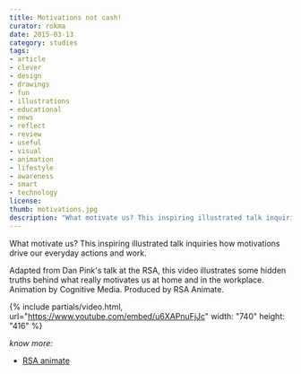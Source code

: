 ```yaml
---
title: Motivations not cash!
curator: rokma
date: 2015-03-13
category: studies
tags:
- article
- clever
- design
- drawings
- fun
- illustrations
- educational
- news
- reflect
- review
- useful
- visual
- animation
- lifestyle
- awareness
- smart
- technology
license:
thumb: motivations.jpg
description: "What motivate us? This inspiring illustrated talk inquiries how motivations drive our everyday actions and work. Adapted from Dan Pink's talk at the RSA, this video illustrates some hidden truths behind what really motivates us at home and in the workplace. Animation by Cognitive Media. Produced by RSA Animate."
---
```


What motivate us? This inspiring illustrated talk inquiries how motivations drive our everyday actions and work.

Adapted from Dan Pink's talk at the RSA, this video illustrates some hidden truths behind what really motivates us at home and in the workplace. Animation by Cognitive Media. Produced by RSA Animate.

{% include partials/video.html, url="https://www.youtube.com/embed/u6XAPnuFjJc" width: "740" height: "416" %}

_know more:_

- <a href="https://www.thersa.org/discover/videos/rsa-animate/">RSA animate</a>
